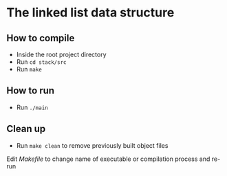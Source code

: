 # The linked list data structure

## How to compile
* Inside the root project directory
* Run `cd stack/src`
* Run `make`

## How to run
* Run `./main`

## Clean up
* Run `make clean` to remove previously built object files

Edit *Makefile* to change name of executable or compilation process and re-run
